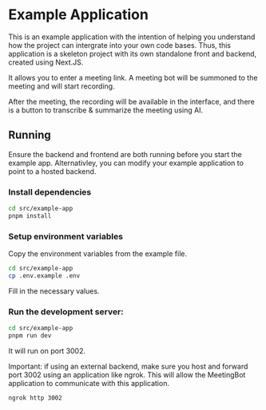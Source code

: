 # Example Application

This is an example application with the intention of helping you understand how the project can intergrate into your own code bases.
Thus, this application is a skeleton project with its own standalone front and backend, created using Next.JS.

It allows you to enter a meeting link. A meeting bot will be summoned to the meeting and will start recording.

After the meeting, the recording will be available in the interface, and there is a button to transcribe & summarize the meeting using AI.

## Running

Ensure the backend and frontend are both running before you start the example app.
Alternativley, you can modify your example application to point to a hosted backend.

### Install dependencies
```bash
cd src/example-app
pnpm install
```

### Setup environment variables
Copy the environment variables from the example file.
```bash
cd src/example-app
cp .env.example .env
```
Fill in the necessary values.

### Run the development server:
```bash
cd src/example-app
pnpm run dev
```

It will run on port 3002.

Important: if using an external backend, make sure you host and forward port 3002 using an application like ngrok.
This will allow the MeetingBot application to communicate with this application. 

```bash
ngrok http 3002
```